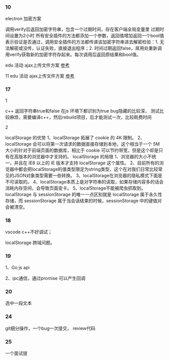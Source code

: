 ### 10
electron 加密方案

调用verify后返回加密字符串，包含一个过期时间，存在客户端全局变量里
过期时间设置为2小时
所有安全插件的方法都添加一个参数，返回值增加返回一个bool值表示验证是否通过，调用安全插件的方法都传递该加密字符串进去解密检验：1. 无法解密或没传，认证失败，直接退出程序；2. 时间过期返回false，屌用处重新调用verify获取新的加密字符存起来。每次调用后返回原结果和bool值。


edu
活动  ajax上传文件方案
[参考](https://blog.csdn.net/qq_33371372/article/details/82778538)

11
edu
活动  ajax上传文件方案
[参考](https://blog.csdn.net/qq_33371372/article/details/82778538)

###  17

1

c++ 返回字符串true和false 在js 环境下都识别为true
bug隐藏的比较深，
测试比较麻烦，需要编译c++，然后rebuild项目，后才能测试一次，比较耗费时间

2

 localStorage 的优势
 1、localStorage 拓展了 cookie 的 4K 限制。
 2、localStorage 会可以将第一次请求的数据直接存储到本地，这个相当于一个 5M 大小的针对于前端页面的数据库，相比于 cookie 可以节约带宽，但是这个却是只有在高版本的浏览器中才支持的。
localStorage 的局限
 1、浏览器的大小不统一，并且在 IE8 以上的 IE 版本才支持 localStorage 这个属性。
 2、目前所有的浏览器中都会把localStorage的值类型限定为string类型，这个在对我们日常比较常见的JSON对象类型需要一些转换。
 3、localStorage在浏览器的隐私模式下面是不可读取的。
 4、localStorage本质上是对字符串的读取，如果存储内容多的话会消耗内存空间，会导致页面变卡。
 5、localStorage不能被爬虫抓取到。
localStorage 与 sessionStorage 的唯一一点区别就是 localStorage 属于永久性存储，而 sessionStorage 属于当会话结束的时候，sessionStorage 中的键值对会被清空。


###  18
vscode  c++不好调试；


 localStorage  跨域问题。 

###  19

1、Go js api

2、ipc通信，通过promise 可以产生回调

### 20

选中一段文本


### 24
git细分操作，一个bug一次提交，
review代码


### 25
一个面试提
